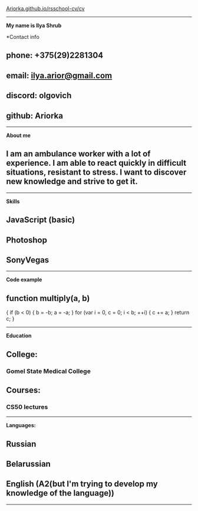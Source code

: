 [Ariorka.github.io/rsschool-cv/cv](Ariorka.github.io/rsschool-cv/cv)
____________________________________________________________
**My name is Ilya Shrub**

*Contact info
## phone: +375(29)2281304
## email: ilya.arior@gmail.com
## discord: olgovich
## github: Ariorka
____________________________________________________________
**About me**
## I am an ambulance worker with a lot of experience. I am able to react quickly in difficult situations, resistant to stress. I want to discover new knowledge and strive to get it.
____________________________________________________________
**Skills**

## JavaScript (basic)
## Photoshop
## SonyVegas
____________________________________________________________
**Code example**
## function multiply(a, b)
{ 
    if (b < 0) { b = -b; a = -a; } 
    for (var i = 0, c = 0; i < b; ++i) 
    { c += a; } 
    return c; 
    }
____________________________________________________________
**Education**
 ## College: 
   ###  Gomel State Medical College
 ## Courses: 
   ###  CS50 lectures
____________________________________________________________
**Languages:**   
   ## Russian
   ## Belarussian
   ## English (A2(but I'm trying to develop my knowledge of the language)) 
_____________________________________________________________
